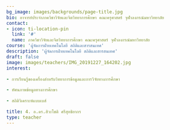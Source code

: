```yaml
---
bg_image: images/backgrounds/page-title.jpg
bio: อาจารย์ประจำภาควิชาวิจัยและจิตวิทยาการศึกษา คณะครุศาสตร์ จุฬาลงกรณ์มหาวิทยาลัย
contact:
- icon: ti-location-pin
  link: '#'
  name: ภาควิชาวิจัยและจิตวิทยาการศึกษา คณะครุศาสตร์ จุฬาลงกรณ์มหาวิทยาลัย
course: 'ผู้จัดการฝ่ายเทคโนโลยี สถิติและสารสนเทศ'
description: 'ผู้จัดการฝ่ายเทคโนโลยี สถิติและสารสนเทศ'
draft: false
image: images/teachers/IMG_20191227_164202.jpg
interest:

- การเรียนรู้ของเครื่องสำหรับวิทยาการข้อมูลและการวิจัยทางการศึกษา

- ทัศนภาพข้อมูลทางการศึกษา

- สถิติวิเคราะห์แบบเบส์

title: 4. อ.ดร.สิวะโชติ ศรีสุทธิยากร
type: teacher
---
```


